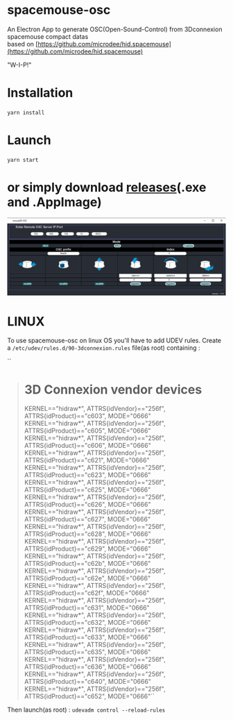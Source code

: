 # spacemouse-osc

An Electron App to generate OSC(Open-Sound-Control) from 3Dconnexion spacemouse compact datas  \
based on [https://github.com/microdee/hid.spacemouse](https://github.com/microdee/hid.spacemouse) 

"W-I-P!" 

# Installation 
`yarn install`

# Launch
`yarn start`


# or simply download [releases](https://github.com/dewiweb/spacemouse-osc/releases)(.exe and .AppImage) 


![Screenshot](/src/assets/screenshot.png)

#  LINUX

To use spacemouse-osc on linux OS you'll have to add UDEV rules. Create a `/etc/udev/rules.d/90-3dconnexion.rules` file(as root) containing :

``
># 3D Connexion vendor devices  
>KERNEL=="hidraw*", ATTRS{idVendor}=="256f", ATTRS{idProduct}=="c603", MODE="0666"  
>KERNEL=="hidraw*", ATTRS{idVendor}=="256f", ATTRS{idProduct}=="c605", MODE="0666"  
>KERNEL=="hidraw*", ATTRS{idVendor}=="256f", ATTRS{idProduct}=="c606", MODE="0666"  
>KERNEL=="hidraw*", ATTRS{idVendor}=="256f", ATTRS{idProduct}=="c621", MODE="0666"  
>KERNEL=="hidraw*", ATTRS{idVendor}=="256f", ATTRS{idProduct}=="c623", MODE="0666"  
>KERNEL=="hidraw*", ATTRS{idVendor}=="256f", ATTRS{idProduct}=="c625", MODE="0666"  
>KERNEL=="hidraw*", ATTRS{idVendor}=="256f", ATTRS{idProduct}=="c626", MODE="0666"  
>KERNEL=="hidraw*", ATTRS{idVendor}=="256f", ATTRS{idProduct}=="c627", MODE="0666"  
>KERNEL=="hidraw*", ATTRS{idVendor}=="256f", ATTRS{idProduct}=="c628", MODE="0666"  
>KERNEL=="hidraw*", ATTRS{idVendor}=="256f", ATTRS{idProduct}=="c629", MODE="0666"  
>KERNEL=="hidraw*", ATTRS{idVendor}=="256f", ATTRS{idProduct}=="c62b", MODE="0666"  
>KERNEL=="hidraw*", ATTRS{idVendor}=="256f", ATTRS{idProduct}=="c62e", MODE="0666"  
>KERNEL=="hidraw*", ATTRS{idVendor}=="256f", ATTRS{idProduct}=="c62f", MODE="0666"  
>KERNEL=="hidraw*", ATTRS{idVendor}=="256f", ATTRS{idProduct}=="c631", MODE="0666"  
>KERNEL=="hidraw*", ATTRS{idVendor}=="256f", ATTRS{idProduct}=="c632", MODE="0666"  
>KERNEL=="hidraw*", ATTRS{idVendor}=="256f", ATTRS{idProduct}=="c633", MODE="0666"  
>KERNEL=="hidraw*", ATTRS{idVendor}=="256f", ATTRS{idProduct}=="c635", MODE="0666"  
>KERNEL=="hidraw*", ATTRS{idVendor}=="256f", ATTRS{idProduct}=="c636", MODE="0666"  
>KERNEL=="hidraw*", ATTRS{idVendor}=="256f", ATTRS{idProduct}=="c640", MODE="0666"  
>KERNEL=="hidraw*", ATTRS{idVendor}=="256f", ATTRS{idProduct}=="c652", MODE="0666"``

Then launch(as root) : `udevadm control --reload-rules`

